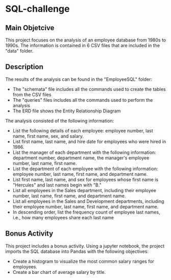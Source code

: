# SQL-challenge

## Main Objetcive
This project focuses on the analysis of an employee database from 1980s to 1990s. The information is contained in 6 CSV files that are included in the "data" folder.

## Description
The results of the analysis can be found in the "EmployeeSQL" folder:
- The "schemata" file includes all the commands used to create the tables from the CSV files
- The "queries" files includes all the commands used to perform the analysis
- The ERD file shows the Entity Relationship Diagram

The analysis consisted of the following information:
- List the following details of each employee: employee number, last name, first name, sex, and salary.
- List first name, last name, and hire date for employees who were hired in 1986.
- List the manager of each department with the following information: department number, department name, the manager's employee number, last name, first name.
- List the department of each employee with the following information: employee number, last name, first name, and department name.
- List first name, last name, and sex for employees whose first name is "Hercules" and last names begin with "B."
- List all employees in the Sales department, including their employee number, last name, first name, and department name.
- List all employees in the Sales and Development departments, including their employee number, last name, first name, and department name.
- In descending order, list the frequency count of employee last names, i.e., how many employees share each last name

## Bonus Activity
This project includes a bonus activity. Using a jupyter notebook, the project imports the SQL database into Pandas with the following objectives:
- Create a histogram to visualize the most common salary ranges for employees.
- Create a bar chart of average salary by title.